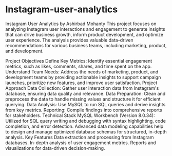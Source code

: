 # Instagram-user-analytics
Instagram User Analytics by Ashirbad Mohanty
This project focuses on analyzing Instagram user interactions and engagement to generate insights that can drive business growth, inform product development, and optimize user experience. The analysis provides valuable data-driven recommendations for various business teams, including marketing, product, and development.

Project Objectives
Define Key Metrics: Identify essential engagement metrics, such as likes, comments, shares, and time spent on the app.
Understand Team Needs: Address the needs of marketing, product, and development teams by providing actionable insights to support campaign launches, prioritize new features, and improve user satisfaction.
Project Approach
Data Collection: Gather user interaction data from Instagram's database, ensuring data quality and relevance.
Data Preparation: Clean and preprocess the data to handle missing values and structure it for efficient querying.
Data Analysis: Use MySQL to run SQL queries and derive insights from key metrics.
Reporting: Compile findings into comprehensive reports for stakeholders.
Technical Stack
MySQL Workbench (Version 8.0.34):
Utilized for SQL query writing and debugging with syntax highlighting, code completion, and error detection.
Advanced data modeling capabilities help to design and manage optimized database schemas for structured, in-depth analysis.
Key Features
Data extraction and processing from Instagram databases.
In-depth analysis of user engagement metrics.
Reports and visualizations for data-driven decision-making.
